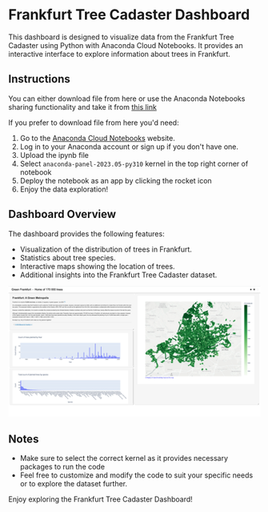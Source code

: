 # Frankfurt Tree Cadaster Dashboard

This dashboard is designed to visualize data from the Frankfurt Tree Cadaster using Python with Anaconda Cloud Notebooks. 
It provides an interactive interface to explore information about trees in Frankfurt.

## Instructions

You can either download file from here or use the Anaconda Notebooks sharing functionality and take it from [this link](https://anaconda.cloud/share/notebooks/b9ca8755-e281-4e90-8de0-8be082803308/overview)

If you prefer to download file from here you'd need:
1. Go to the [Anaconda Cloud Notebooks](nb.anaconda.cloud) website.
2. Log in to your Anaconda account or sign up if you don't have one.
3. Upload the ipynb file
4. Select `anaconda-panel-2023.05-py310` kernel in the top right corner of notebook
5. Deploy the notebook as an app by clicking the rocket icon
6. Enjoy the data exploration!

## Dashboard Overview

The dashboard provides the following features:

- Visualization of the distribution of trees in Frankfurt.
- Statistics about tree species.
- Interactive maps showing the location of trees.
- Additional insights into the Frankfurt Tree Cadaster dataset.

![Dashboard Screenshot](screenshot.png)

## Notes

- Make sure to select the correct kernel as it provides necessary packages to run the code
- Feel free to customize and modify the code to suit your specific needs or to explore the dataset further.

Enjoy exploring the Frankfurt Tree Cadaster Dashboard!
